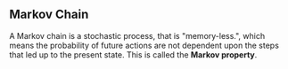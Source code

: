

## Markov Chain
A Markov chain is a stochastic process, that is "memory-less.", which means the probability of future actions are not dependent upon the steps that led up to the present state. This is called the **Markov property**.